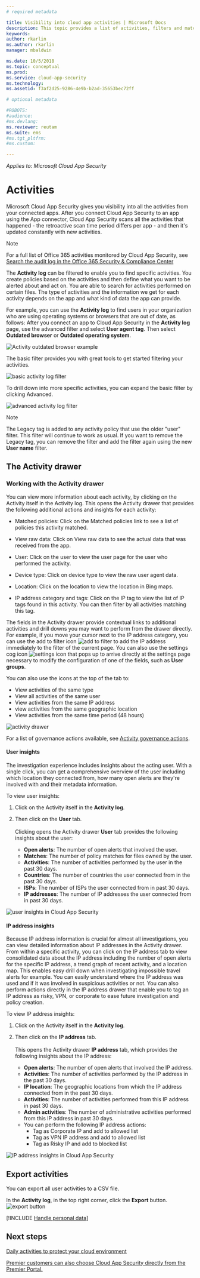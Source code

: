 ```yaml
---
# required metadata

title: Visibility into cloud app activities | Microsoft Docs
description: This topic provides a list of activities, filters and match parameters that can be applied to activity policies.
keywords:
author: rkarlin
ms.author: rkarlin
manager: mbaldwin

ms.date: 10/5/2018
ms.topic: conceptual
ms.prod:
ms.service: cloud-app-security
ms.technology:
ms.assetid: f3af2d25-9286-4e9b-b2ad-35653bec72ff

# optional metadata

#ROBOTS:
#audience:
#ms.devlang:
ms.reviewer: reutam
ms.suite: ems
#ms.tgt_pltfrm:
#ms.custom:

---
```


*Applies to: Microsoft Cloud App Security*


# Activities
Microsoft Cloud App Security gives you visibility into all the activities from your connected apps. After you connect Cloud App Security to an app using the App connector, Cloud App Security scans all the activities that happened - the retroactive scan time period differs per app - and then it's updated constantly with new activities. 

> [!NOTE] 
> For a full list of Office 365 activities monitored by Cloud App Security, see [Search the audit log in the Office 365 Security & Compliance Center](https://support.office.com/article/Search-the-audit-log-in-the-Office-365-Security-Compliance-Center-0d4d0f35-390b-4518-800e-0c7ec95e946c?ui=en-US&rs=en-US&ad=US#ID0EABAAA=Audited_activities)

The **Activity log** can be filtered to enable you to find specific activities. You create policies based on the activities and then define what you want to be alerted about and act on. You are able to search for activities performed on certain files. The type of activities and the information we get for each activity depends on the app and what kind of data the app can provide. 

For example, you can use the **Activity log** to find users in your organization who are using operating systems or browsers that are out of date, as follows:
After you connect an app to Cloud App Security in the **Activity log** page, use the advanced filter and select **User agent tag**. Then select **Outdated browser** or **Outdated operating system**.

 ![Activity outdated browser example](media/activity-example-outdated.png)
 
The basic filter provides you with great tools to get started filtering your activities.

 ![basic activity log filter](media/activity-log-filter-basic.png)

To drill down into more specific activities, you can expand the basic filter by clicking Advanced.

 ![advanced activity log filter](media/activity-log-filter-advanced.png)

> [!NOTE] 
> The Legacy tag is added to any activity policy that use the older "user" filter. This filter will continue to work as usual. If you want to remove the Legacy tag, you can remove the filter and add the filter again using the new **User name** filter.
 
## The Activity drawer

### Working with the Activity drawer

You can view more information about each activity, by clicking on the Activity itself in the Activity log. This opens the Activity drawer that provides the following additional actions and insights for each activity:

   - Matched policies: Click on the Matched policies link to see a list of policies this activity matched.

   - View raw data: Click on View raw data to see the actual data that was received from the app.

   - User: Click on the user to view the user page for the user who performed the activity. 

   - Device type: Click on device type to view the raw user agent data. 

   - Location: Click on the location to view the location in Bing maps.

   - IP address category and tags: Click on the IP tag to view the list of IP tags found in this activity. You can then filter by all activities matching this tag.    

 The fields in the Activity drawer provide contextual links to additional activities and drill downs you may want to perform from the drawer directly. For example, if you move your cursor next to the IP address category, you can use the add to filter icon ![add to filter](./media/add-to-filter-icon.png) to add the IP address immediately to the filter of the current page. You can also use the settings cog icon ![settings icon](./media/contextual-settings-icon.png) that pops up to arrive directly at the settings page necessary to modify the configuration of one of the fields, such as **User groups**.

 You can also use the icons at the top of the tab to:
 - View activities of the same type
 - View all activities of the same user
 - View activities from the same IP address
 - view activities from the same geographic location
 - View activities from the same time period (48 hours)
 
![activity drawer](./media/activity-drawer.png "activity drawer")  
  
For a list of governance actions available, see [Activity governance actions](governance-actions.md#activity-governance-actions).

#### User insights

The investigation experience includes insights about the acting user. With a single click, you can get a comprehensive overview of the user including which location they connected from, how many open alerts are they're involved with and their metadata information.

To view user insights:

1. Click on the Activity itself in the **Activity log**.

2. Then click on the **User** tab. <br></br> Clicking opens the Activity drawer **User** tab provides the following insights about the user:
    - **Open alerts**: The number of open alerts that involved the user.
    - **Matches**: The number of policy matches for files owned by the user. 
   <!-- - **File violation**: The number of file violations for files owned by the user. -->
    - **Activities**: The number of activities performed by the user in the past 30 days.
    - **Countries**: The number of countries the user connected from in the past 30 days.
    - **ISPs**: The number of ISPs the user connected from in past 30 days.
    - **IP addresses**: The number of IP addresses the user connected from in past 30 days.

![user insights in Cloud App Security](./media/user-insights.png)

#### IP address insights

Because IP address information is crucial for almost all investigations, you can view detailed information about IP addresses in the Activity drawer. From within a specific activity, you can click on the IP address tab to view consolidated data about the IP address including the number of open alerts for the specific IP address, a trend graph of recent activity, and a location map. This enables easy drill down when investigating impossible travel alerts for example. You can easily understand where the IP address was used and if it was involved in suspicious activities or not. You can also perform actions directly in the IP address drawer that enable you to tag an IP address as risky, VPN, or corporate to ease future investigation and policy creation.

To view IP address insights:

1. Click on the Activity itself in the **Activity log**.

2. Then click on the **IP address** tab. <br></br> This opens the Activity drawer **IP address** tab, which provides the following insights about the IP address:
    - **Open alerts**: The number of open alerts that involved the IP address.
    - **Activities**: The number of activities performed by the IP address in the past 30 days.
    - **IP location**: The geographic locations from which the IP address connected from in the past 30 days.
    - **Activities**: The number of activities performed from this IP address in past 30 days.
    - **Admin activities**: The number of administrative activities performed from this IP address in past 30 days.
    - You can perform the following IP address actions:
        - Tag as Corporate IP and add to allowed list
        - Tag as VPN IP address and add to allowed list
        - Tag as Risky IP and add to blocked list


![IP address insights in Cloud App Security](./media/ip-address-insights.png)

## Export activities <a name="export"></a>

You can export all user activities to a CSV file. 

In the **Activity log**, in the top right corner, click the **Export** button. ![export button](./media/export-button.png)

[!INCLUDE [Handle personal data](../includes/gdpr-intro-sentence.md)]



## Next steps  
[Daily activities to protect your cloud environment](daily-activities-to-protect-your-cloud-environment.md)   

[Premier customers can also choose Cloud App Security directly from the Premier Portal.](https://premier.microsoft.com/)  
  
  